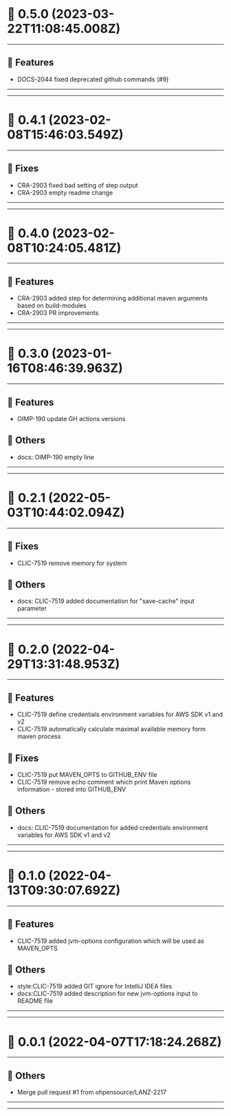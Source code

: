 # :confetti_ball: 0.5.0 (2023-03-22T11:08:45.008Z)
- - -
## :hammer: Features
* DOCS-2044 fixed deprecated github commands (#9)
- - -
- - -
# :confetti_ball: 0.4.1 (2023-02-08T15:46:03.549Z)
- - -
## :bug: Fixes
* CRA-2903 fixed bad setting of step output
* CRA-2903 empty readme change
- - -
- - -
# :confetti_ball: 0.4.0 (2023-02-08T10:24:05.481Z)
- - -
## :hammer: Features
* CRA-2903 added step for determining additional maven arguments based on build-modules
* CRA-2903 PR improvements
- - -
- - -
# :confetti_ball: 0.3.0 (2023-01-16T08:46:39.963Z)
- - -
## :hammer: Features
* OIMP-190 update GH actions versions
## :newspaper: Others
* docs: OIMP-190 empty line
- - -
- - -
# :confetti_ball: 0.2.1 (2022-05-03T10:44:02.094Z)
- - -
## :bug: Fixes
* CLIC-7519 remove memory for system
## :newspaper: Others
* docs: CLIC-7519 added documentation for "save-cache" input parameter
- - -
- - -
# :confetti_ball: 0.2.0 (2022-04-29T13:31:48.953Z)
- - -
## :hammer: Features
* CLIC-7519 define credentials environment variables for AWS SDK v1 and v2
* CLIC-7519 automatically calculate maximal available memory form maven process
## :bug: Fixes
* CLIC-7519 put MAVEN_OPTS to GITHUB_ENV file
* CLIC-7519 remove echo comment which print Maven options information - stored into GITHUB_ENV
## :newspaper: Others
* docs: CLIC-7519 documentation for added credentials environment variables for AWS SDK v1 and v2
- - -
- - -
# :confetti_ball: 0.1.0 (2022-04-13T09:30:07.692Z)
- - -
## :hammer: Features
* CLIC-7519 added jvm-options configuration which will be used as MAVEN_OPTS
## :newspaper: Others
* style:CLIC-7519 added GIT ignore for IntelliJ IDEA files
* docs:CLIC-7519 added description for new jvm-options input to README file
- - -
- - -
# :confetti_ball: 0.0.1 (2022-04-07T17:18:24.268Z)
- - -
## :newspaper: Others
* Merge pull request #1 from ohpensource/LANZ-2217
- - -
- - -
